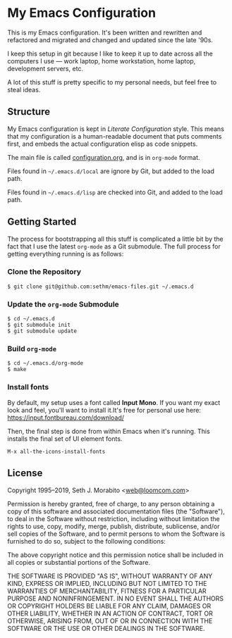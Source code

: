# My Emacs Configuration

This is my Emacs configuration. It's been written and rewritten and
refactored and migrated and changed and updated since the late '90s.

I keep this setup in git because I like to keep it up to date across
all the computers I use — work laptop, home workstation, home laptop,
development servers, etc.

A lot of this stuff is pretty specific to my personal needs, but feel
free to steal ideas.

## Structure

My Emacs configuration is kept in *Literate Configuration* style.
This means that my configuration is a human-readable document that
puts comments first, and embeds the actual configuration elisp as code
snippets.

The main file is called [configuration.org](configuration.org), and
is in `org-mode` format.

Files found in `~/.emacs.d/local` are ignore by Git, but added to
the load path.

Files found in `~/.emacs.d/lisp` are checked into Git, and added to
the load path.

## Getting Started

The process for bootstrapping all this stuff is complicated
a little bit by the fact that I use the latest `org-mode`
as a Git submodule. The full process for getting everything running
is as follows:

### Clone the Repository

    $ git clone git@github.com:sethm/emacs-files.git ~/.emacs.d

### Update the `org-mode` Submodule

    $ cd ~/.emacs.d
    $ git submodule init
    $ git submodule update

### Build `org-mode`

    $ cd ~/.emacs.d/org-mode
    $ make


### Install fonts

By default, my setup uses a font called **Input Mono**. If you want my exact
look and feel, you'll want to install it.It's free for personal use here:
https://input.fontbureau.com/download/

Then, the final step is done from within Emacs when it's running. This installs
the final set of UI element fonts.

    M-x all-the-icons-install-fonts

## License

Copyright 1995–2019, Seth J. Morabito &lt;web@loomcom.com&gt;

Permission is hereby granted, free of charge, to any person obtaining
a copy of this software and associated documentation files (the
"Software"), to deal in the Software without restriction, including
without limitation the rights to use, copy, modify, merge, publish,
distribute, sublicense, and/or sell copies of the Software, and to
permit persons to whom the Software is furnished to do so, subject to
the following conditions:

The above copyright notice and this permission notice shall be
included in all copies or substantial portions of the Software.

THE SOFTWARE IS PROVIDED "AS IS", WITHOUT WARRANTY OF ANY KIND,
EXPRESS OR IMPLIED, INCLUDING BUT NOT LIMITED TO THE WARRANTIES OF
MERCHANTABILITY, FITNESS FOR A PARTICULAR PURPOSE AND NONINFRINGEMENT.
IN NO EVENT SHALL THE AUTHORS OR COPYRIGHT HOLDERS BE LIABLE FOR ANY
CLAIM, DAMAGES OR OTHER LIABILITY, WHETHER IN AN ACTION OF CONTRACT,
TORT OR OTHERWISE, ARISING FROM, OUT OF OR IN CONNECTION WITH THE
SOFTWARE OR THE USE OR OTHER DEALINGS IN THE SOFTWARE.
